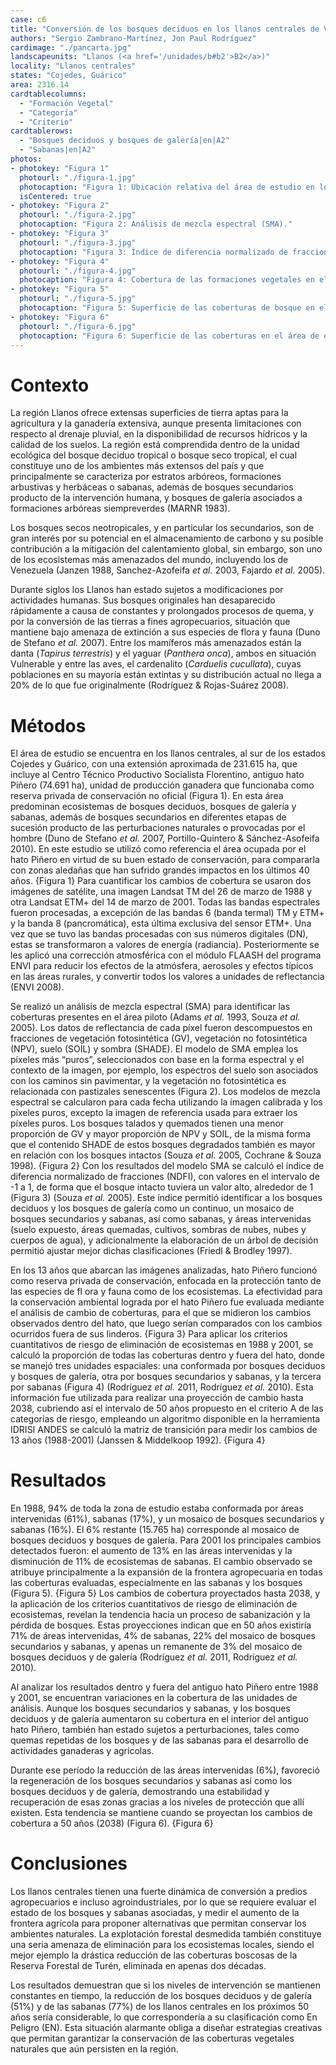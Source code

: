 ```yaml
---
case: c6
title: "Conversión de los bosques deciduos en los llanos centrales de Venezuela"
authors: "Sergio Zambrano-Martínez, Jon Paul Rodríguez"
cardimage: "./pancarta.jpg"
landscapeunits: "Llanos (<a href='/unidades/b#b2'>B2</a>)"
locality: "Llanos centrales"
states: "Cojedes, Guárico"
area: 2316.14
cardtablecolumns:
  - "Formación Vegetal"
  - "Categoría"
  - "Criterio"
cardtablerows:
  - "Bosques deciduos y bosques de galería|en|A2"
  - "Sabanas|en|A2"
photos:
- photokey: "Figura 1"
  photourl: "./figura-1.jpg"
  photocaption: "Figura 1: Ubicación relativa del área de estudio en los llanos centrales, estados Cojedes y Guárico (rojo). El límite amarillo identifica al antiguo hato Piñero."
  isCentered: true
- photokey: "Figura 2"
  photourl: "./figura-2.jpg"
  photocaption: "Figura 2: Análisis de mezcla espectral (SMA)."
- photokey: "Figura 3"
  photourl: "./figura-3.jpg"
  photocaption: "Figura 3: Índice de diferencia normalizado de fracciones (NDFI)."
- photokey: "Figura 4"
  photourl: "./figura-4.jpg"
  photocaption: "Figura 4: Cobertura de las formaciones vegetales en el área de estudio."
- photokey: "Figura 5"
  photourl: "./figura-5.jpg"
  photocaption: "Figura 5: Superficie de las coberturas de bosque en el área de estudio."
- photokey: "Figura 6"
  photourl: "./figura-6.jpg"
  photocaption: "Figura 6: Superficie de las coberturas en el área de estudio."
---
```

# Contexto

La región Llanos ofrece extensas superficies de tierra aptas para la agricultura y la ganadería extensiva, aunque presenta limitaciones con respecto al drenaje pluvial, en la disponibilidad de recursos hídricos y la calidad de los suelos. La región está comprendida dentro de la unidad ecológica del bosque deciduo tropical o bosque seco tropical, el cual constituye uno de los ambientes más extensos del país y que principalmente se caracteriza por estratos arbóreos, formaciones arbustivas y herbáceas o sabanas, además de bosques secundarios producto de la intervención humana, y bosques de galería asociados a formaciones arbóreas siempreverdes (MARNR 1983).

Los bosques secos neotropicales, y en particular los secundarios, son de gran interés por su potencial en el almacenamiento de carbono y su posible contribución a la mitigación del calentamiento global, sin embargo, son uno de los ecosistemas más amenazados del mundo, incluyendo los de Venezuela (Janzen 1988, Sanchez-Azofeifa *et al.* 2003, Fajardo *et al.* 2005).

Durante siglos los Llanos han estado sujetos a modificaciones por actividades humanas. Sus bosques originales han desaparecido rápidamente a causa de constantes y prolongados procesos de quema, y por la conversión de las tierras a fines agropecuarios, situación que mantiene bajo amenaza de extinción a sus especies de flora y fauna (Duno de Stefano *et al.* 2007). Entre los mamíferos más amenazados están la danta (*Tapirus terrestris*) y el yaguar (*Panthera onca*), ambos en situación Vulnerable y entre las aves, el cardenalito (*Carduelis cucullata*), cuyas poblaciones en su mayoría están extintas y su distribución actual no llega a 20% de lo que fue originalmente (Rodríguez & Rojas-Suárez 2008).

# Métodos

El área de estudio se encuentra en los llanos centrales, al sur de los estados Cojedes y Guárico, con una extensión aproximada de 231.615 ha, que incluye al Centro Técnico Productivo Socialista Florentino, antiguo hato Piñero (74.691 ha), unidad de producción ganadera que funcionaba como reserva privada de conservación no oficial (Figura 1). En esta área predominan ecosistemas de bosques deciduos, bosques de galería y sabanas, además de bosques secundarios en diferentes etapas de sucesión producto de las perturbaciones naturales o provocadas por el hombre (Duno de Stefano *et al.* 2007, Portillo-Quintero & Sánchez-Asofeifa 2010). En este estudio se utilizó como referencia el área ocupada por el hato Piñero en virtud de su buen estado de conservación, para compararla con zonas aledañas que han sufrido grandes impactos en los últimos 40 años.
{Figura 1}
Para cuantificar los cambios de cobertura se usaron dos imágenes de satélite, una imagen Landsat TM del 26 de marzo de 1988 y otra Landsat ETM+ del 14 de marzo de 2001. Todas las bandas espectrales fueron procesadas, a excepción de las bandas 6 (banda termal) TM y ETM+ y la banda 8 (pancromática), esta última exclusiva del sensor ETM+. Una vez que se tuvo las bandas procesadas con sus números digitales (DN), estas se transformaron a valores de energía (radiancia). Posteriormente se les aplicó una corrección atmosférica con el módulo FLAASH del programa ENVI para reducir los efectos de la atmósfera, aerosoles y efectos típicos en las áreas rurales, y convertir todos los valores a unidades de reflectancia (ENVI 2008).

Se realizó un análisis de mezcla espectral (SMA) para identificar las coberturas presentes en el área piloto (Adams *et al.* 1993, Souza *et al.* 2005). Los datos de reflectancia de cada píxel fueron descompuestos en fracciones de vegetación fotosintética (GV), vegetación no fotosintética (NPV), suelo (SOIL) y sombra (SHADE). El modelo de SMA emplea los píxeles más “puros”, seleccionados con base en la forma espectral y el contexto de la imagen, por ejemplo, los espectros del suelo son asociados con los caminos sin pavimentar, y la vegetación no fotosintética es relacionada con pastizales senescentes (Figura 2). Los modelos de mezcla espectral se calcularon para cada fecha utilizando la imagen calibrada y los píxeles puros, excepto la imagen de referencia usada para extraer los píxeles puros. Los bosques talados y quemados tienen una menor proporción de GV y mayor proporción de NPV y SOIL, de la misma forma que el contenido SHADE de estos bosques degradados también es mayor en relación con los bosques intactos (Souza *et al.* 2005, Cochrane & Souza 1998).
{Figura 2}
Con los resultados del modelo SMA se calculó el índice de diferencia normalizado de fracciones (NDFI), con valores en el intervalo de -1 a 1, de forma que el bosque intacto tuviera un valor alto, alrededor de 1 (Figura 3) (Souza *et al.* 2005). Este índice permitió identificar a los bosques deciduos y los bosques de galería como un continuo, un mosaico de bosques secundarios y sabanas, así como sabanas, y áreas intervenidas (suelo expuesto, áreas quemadas, cultivos, sombras de nubes, nubes y cuerpos de agua), y adicionalmente la elaboración de un árbol de decisión permitió ajustar mejor dichas clasificaciones (Friedl & Brodley 1997).

En los 13 años que abarcan las imágenes analizadas, hato Piñero funcionó como reserva privada de conservación, enfocada en la protección tanto de las especies de fl ora y fauna como de los ecosistemas. La efectividad para la conservación ambiental lograda por el hato Piñero fue evaluada mediante el análisis de cambio de coberturas, para el que se midieron los cambios observados dentro del hato, que luego serían comparados con los cambios ocurridos fuera de sus linderos.
{Figura 3}
Para aplicar los criterios cuantitativos de riesgo de eliminación de ecosistemas en 1988 y 2001, se calculó la proporción de todas las coberturas dentro y fuera del hato, donde se manejó tres unidades espaciales: una conformada por bosques deciduos y bosques de galería, otra por bosques secundarios y sabanas, y la tercera por sabanas (Figura 4) (Rodríguez *et al.* 2011, Rodríguez *et al.* 2010). Esta información fue utilizada para realizar una proyección de cambio hasta 2038, cubriendo así el intervalo de 50 años propuesto en el criterio A de las categorías de riesgo, empleando un algoritmo disponible en la herramienta IDRISI ANDES se calculó la matriz de transición para medir los cambios de 13 años (1988-2001) (Janssen & Middelkoop 1992).
{Figura 4}

# Resultados

En 1988, 94% de toda la zona de estudio estaba conformada por áreas intervenidas (61%), sabanas (17%), y un mosaico de bosques secundarios y sabanas (16%). El 6% restante (15.765 ha) corresponde al mosaico de bosques deciduos y bosques de galería. Para 2001 los principales cambios detectados fueron: el aumento de 13% en las áreas intervenidas y la disminución de 11% de ecosistemas de sabanas. El cambio observado se atribuye principalmente a la expansión de la frontera agropecuaria en todas las coberturas evaluadas, especialmente en las sabanas y los bosques (Figura 5).
{Figura 5}
Los cambios de cobertura proyectados hasta 2038, y la aplicación de los criterios cuantitativos de riesgo de eliminación de ecosistemas, revelan la tendencia hacia un proceso de sabanización y la pérdida de bosques. Estas proyecciones indican que en 50 años existiría 71% de áreas intervenidas, 4% de sabanas, 22% del mosaico de bosques secundarios y sabanas, y apenas un remanente de 3% del mosaico de bosques deciduos y de galería (Rodríguez *et al.* 2011, Rodríguez *et al.* 2010).

Al analizar los resultados dentro y fuera del antiguo hato Piñero entre 1988 y 2001, se encuentran variaciones en la cobertura de las unidades de análisis. Aunque los bosques secundarios y sabanas, y los bosques deciduos y de galería aumentaron su cobertura en el interior del antiguo hato Piñero, también han estado sujetos a perturbaciones, tales como quemas repetidas de los bosques y de las sabanas para el desarrollo de actividades ganaderas y agrícolas.

Durante ese período la reducción de las áreas intervenidas (6%), favoreció la regeneración de los bosques secundarios y sabanas así como los bosques deciduos y de galería, demostrando una estabilidad y recuperación de esas zonas gracias a los niveles de protección que allí existen. Esta tendencia se mantiene cuando se proyectan los cambios de cobertura a 50 años (2038) (Figura 6).
{Figura 6}

# Conclusiones

Los llanos centrales tienen una fuerte dinámica de conversión a predios agropecuarios e incluso agroindustriales, por lo que se requiere evaluar el estado de los bosques y sabanas asociadas, y medir el aumento de la frontera agrícola para proponer alternativas que permitan conservar los ambientes naturales. La explotación forestal desmedida también constituye una seria amenaza de eliminación para los ecosistemas locales, siendo el mejor ejemplo la drástica reducción de las coberturas boscosas de la Reserva Forestal de Turén, eliminada en apenas dos décadas.

Los resultados demuestran que si los niveles de intervención se mantienen constantes en tiempo, la reducción de los bosques deciduos y de galería (51%) y de las sabanas (77%) de los llanos centrales en los próximos 50 años sería considerable, lo que correspondería a su clasificación como En Peligro (EN). Esta situación alarmante obliga a diseñar estrategias creativas que permitan garantizar la conservación de las coberturas vegetales naturales que aún persisten en la región.
